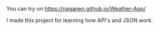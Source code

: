You can try on https://naganen.github.io/Weather-App/

I made this project for learning how API's and JSON work.
